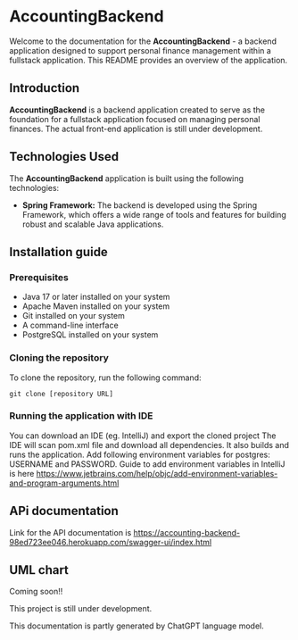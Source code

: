 # AccountingBackend

Welcome to the documentation for the **AccountingBackend** - a backend application designed to support personal finance management within a fullstack application. This README provides an overview of the application.

## Introduction

**AccountingBackend** is a backend application created to serve as the foundation for a fullstack application focused on managing personal finances. The actual front-end application is still under development.

## Technologies Used

The **AccountingBackend** application is built using the following technologies:

- **Spring Framework:** The backend is developed using the Spring Framework, which offers a wide range of tools and features for building robust and scalable Java applications.
  
## Installation guide

### Prerequisites
- Java 17 or later installed on your system
- Apache Maven installed on your system
- Git installed on your system
- A command-line interface
- PostgreSQL installed on your system 

### Cloning the repository
To clone the repository, run the following command:

```
git clone [repository URL]
```

### Running the application with IDE

You can download an IDE (eg. IntelliJ) and export the cloned project
The IDE will scan pom.xml file and download all dependencies. It also builds and runs the application.
Add following environment variables for postgres: USERNAME and PASSWORD.
Guide to add environment variables in IntelliJ is here https://www.jetbrains.com/help/objc/add-environment-variables-and-program-arguments.html

## APi documentation

Link for the API documentation is https://accounting-backend-98ed723ee046.herokuapp.com/swagger-ui/index.html

## UML chart

Coming soon!!

This project is still under development.

This documentation is partly generated by ChatGPT language model.
